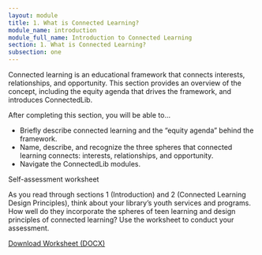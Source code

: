 ```yaml
---
layout: module
title: 1. What is Connected Learning?
module_name: introduction
module_full_name: Introduction to Connected Learning
section: 1. What is Connected Learning?
subsection: one
---
```


Connected learning is an educational framework that connects interests, relationships, and opportunity. This section provides an overview of the concept, including the equity agenda that drives the framework, and introduces ConnectedLib.

<div class="objectives">
<p class="box-title">After completing this section, you will be able to...</p>
<ul><li>Briefly describe connected learning and the “equity agenda” behind the framework.</li>
<li>Name, describe, and recognize the three spheres that connected learning connects: interests, relationships, and opportunity.</li>
<li>Navigate the ConnectedLib modules.</li>
</ul>
</div>

<div class="reflection">
	<p>Self-assessment worksheet</p>
	<p>As you read through sections 1 (Introduction) and 2 (Connected Learning Design Principles), think about your library’s youth services and programs. How well do they incorporate the spheres of teen learning and design principles of connected learning? Use the worksheet to conduct your assessment.</p>
	<p><a href="docs/Intro_SelfAssessment.docx">Download Worksheet (DOCX)</a></p>
</div>


